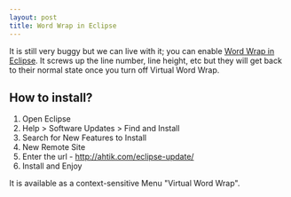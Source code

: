 ```yaml
---
layout: post
title: Word Wrap in Eclipse
---
```


It is still very buggy but we can live with it; you can enable <a href="http://ahtik.com/blog/projects/eclipse-word-wrap/">Word Wrap in Eclipse</a>. It screws up the line number, line height, etc but they will get back to their normal state once you turn off Virtual Word Wrap.

## How to install?

1. Open Eclipse
1. Help > Software Updates > Find and Install
1. Search for New Features to Install
1. New Remote Site
1. Enter the url - http://ahtik.com/eclipse-update/
1. Install and Enjoy

It is available as a context-sensitive Menu "Virtual Word Wrap".
